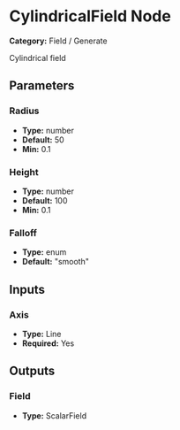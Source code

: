
# CylindricalField Node

**Category:** Field / Generate

Cylindrical field

## Parameters


### Radius
- **Type:** number
- **Default:** 50
- **Min:** 0.1




### Height
- **Type:** number
- **Default:** 100
- **Min:** 0.1




### Falloff
- **Type:** enum
- **Default:** "smooth"





## Inputs


### Axis
- **Type:** Line
- **Required:** Yes



## Outputs


### Field
- **Type:** ScalarField




